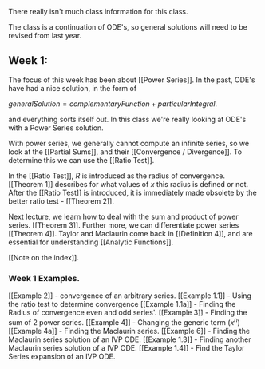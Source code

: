 There really isn't much class information for this class.

The class is a continuation of ODE's, so general solutions will need to be revised from last year.

## Week 1:

The focus of this week has been about [[Power Series]]. In the past, ODE's have had a nice solution, in the form of 

$general Solution = complementary Function + particular Integral.$

and everything sorts itself out. In this class we're really looking at ODE's with a Power Series solution. 

With power series, we generally cannot compute an infinite series, so we look at the [[Partial Sums]], and their [[Convergence / Divergence]]. To determine this we can use the [[Ratio Test]].

In the [[Ratio Test]], $R$ is introduced as the radius of convergence. [[Theorem 1]] describes for what values of $x$ this radius is defined or not. After the [[Ratio Test]] is introduced, it is immediately made obsolete by the better ratio test - [[Theorem 2]].

Next lecture, we learn how to deal with the sum and product of power series. [[Theorem 3]]. Further more, we can differentiate power series [[Theorem 4]]. Taylor and Maclaurin come back in [[Definition 4]], and are essential for understanding [[Analytic Functions]].

[[Note on the index]].

### Week 1 Examples.

[[Example 2]] - convergence of an arbitrary series.
[[Example 1.1]] - Using the ratio test to determine convergence
[[Example 1.1a]] - Finding the Radius of convergence even and odd series'.
[[Example 3]] - Finding the sum of 2 power series.
[[Example 4]] - Changing the generic term ($x^n$)
[[Example 4a]] - Finding the Maclaurin series.
[[Example 6]] - Finding the Maclaurin series solution of an IVP ODE.
[[Example 1.3]] - Finding another Maclaurin series solution of a IVP ODE.
[[Example 1.4]] - Find the Taylor Series expansion of an IVP ODE.
